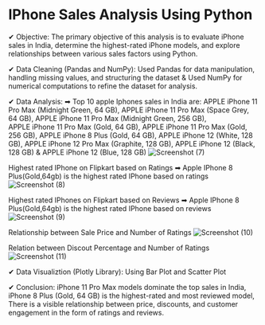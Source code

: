 # IPhone Sales Analysis Using Python

✔ Objective: The primary objective of this analysis is to evaluate iPhone sales in India, determine the highest-rated iPhone models, and explore relationships between various sales factors using Python.

✔ Data Cleaning (Pandas and NumPy): Used Pandas for data manipulation, handling missing values, and structuring the dataset & Used NumPy for numerical computations to refine the dataset for analysis.

✔ Data Analysis:
   ➡ Top 10 apple Iphones sales in India are: APPLE iPhone 11 Pro Max (Midnight Green, 64 GB), APPLE iPhone 11 Pro Max (Space Grey, 64 GB), APPLE iPhone 11 Pro Max (Midnight Green, 256 GB),  
   APPLE iPhone 11 Pro Max (Gold, 64 GB), APPLE iPhone 11 Pro Max (Gold, 256 GB), APPLE iPhone 8 Plus (Gold, 64 GB), APPLE iPhone 12 (White, 128 GB), APPLE iPhone 12 Pro Max (Graphite, 128 
   GB), APPLE iPhone 12 (Black, 128 GB) & APPLE iPhone 12 (Blue, 128 GB)
   ![Screenshot (7)](https://github.com/subhajitdey295/Python_IPhone_Sales/assets/73297451/fe1c6e0d-48f9-417c-983a-f99b833e8b70)

   Highest rated IPhone on Flipkart based on Ratings
   ➡ Apple IPhone 8 Plus(Gold,64gb) is the highest rated IPhone based on ratings
   ![Screenshot (8)](https://github.com/subhajitdey295/Python_IPhone_Sales/assets/73297451/e95150ea-e3d7-45c7-9a49-f0c8cff5c72c)

   Highest rated IPhones on Flipkart based on Reviews
   ➡ Apple IPhone 8 Plus(Gold,64gb) is the highest rated IPhone based on reviews
   ![Screenshot (9)](https://github.com/subhajitdey295/Python_IPhone_Sales/assets/73297451/c2a36fbc-b6c4-4cb8-8e08-63e445db642d)

   Relationship between Sale Price and Number of Ratings
   ![Screenshot (10)](https://github.com/subhajitdey295/Python_IPhone_Sales/assets/73297451/484e0277-7b55-4b8d-89f0-56ee11ed9ff2)

   Relation between Discout Percentage and Number of Ratings
   ![Screenshot (11)](https://github.com/subhajitdey295/Python_IPhone_Sales/assets/73297451/bbfa2d86-ed10-41e7-8e5d-bf117447c634)

✔ Data Visualiztion (Plotly Library): Using Bar Plot and Scatter Plot

✔ Conclusion: iPhone 11 Pro Max models dominate the top sales in India, iPhone 8 Plus (Gold, 64 GB) is the highest-rated and most reviewed model, There is a visible relationship between price, discounts, and 
  customer engagement in the form of ratings and reviews.
  

